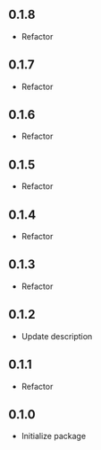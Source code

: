 ## 0.1.8
* Refactor

## 0.1.7
* Refactor

## 0.1.6
* Refactor

## 0.1.5
* Refactor

## 0.1.4
* Refactor

## 0.1.3
* Refactor

## 0.1.2
* Update description

## 0.1.1
* Refactor

## 0.1.0
* Initialize package
